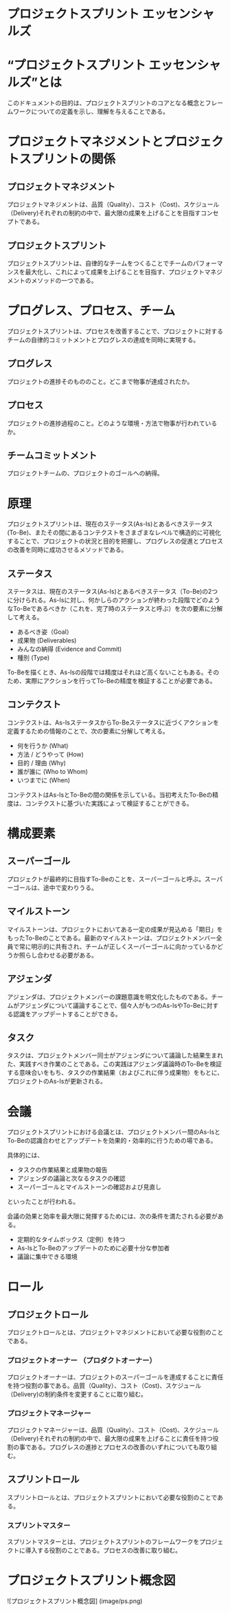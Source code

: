 # プロジェクトスプリント エッセンシャルズ

# “プロジェクトスプリント エッセンシャルズ”とは

このドキュメントの目的は、プロジェクトスプリントのコアとなる概念とフレームワークについての定義を示し、理解を与えることである。


# プロジェクトマネジメントとプロジェクトスプリントの関係


## プロジェクトマネジメント

プロジェクトマネジメントは、品質（Quality）、コスト（Cost)、スケジュール（Delivery)それぞれの制約の中で、最大限の成果を上げることを目指すコンセプトである。


## プロジェクトスプリント

プロジェクトスプリントは、自律的なチームをつくることでチームのパフォーマンスを最大化し、これによって成果を上げることを目指す、プロジェクトマネジメントのメソッドの一つである。

# プログレス、プロセス、チーム

プロジェクトスプリントは、プロセスを改善することで、プロジェクトに対するチームの自律的コミットメントとプログレスの達成を同時に実現する。

## プログレス

プロジェクトの進捗そのもののこと。どこまで物事が達成されたか。

## プロセス
プロジェクトの進捗過程のこと。どのような環境・方法で物事が行われているか。

## チームコミットメント
プロジェクトチームの、プロジェクトのゴールへの納得。


# 原理

プロジェクトスプリントは、現在のステータス(As-Is)とあるべきステータス(To-Be)、またその間にあるコンテクストをさまざまなレベルで構造的に可視化することで、プロジェクトの状況と目的を把握し、プログレスの促進とプロセスの改善を同時に成功させるメソッドである。


## ステータス
ステータスは、現在のステータス(As-Is)とあるべきステータス（To-Be)の2つに分けられる。As-Isに対し、何かしらのアクションが終わった段階でどのようなTo-Beであるべきか（これを、完了時のステータスと呼ぶ）を次の要素に分解して考える。
*   あるべき姿（Goal）
*   成果物 (Deliverables)
*   みんなの納得 (Evidence and Commit)
*   種別 (Type)

To-Beを描くとき、As-Isの段階では精度はそれほど高くないこともある。そのため、実際にアクションを行ってTo-Beの精度を検証することが必要である。


## コンテクスト
コンテクストは、As-IsステータスからTo-Beステータスに近づくアクションを定義するための情報のことで、次の要素に分解して考える。
*   何を行うか (What)
*   方法 / どうやって (How)
*   目的 / 理由 (Why)
*   誰が誰に (Who to Whom)
*   いつまでに (When)

コンテクストはAs-IsとTo-Beの間の関係を示している。当初考えたTo-Beの精度は、コンテクストに基づいた実践によって検証することができる。

# 構成要素

## スーパーゴール
プロジェクトが最終的に目指すTo-Beのことを、スーパーゴールと呼ぶ。スーパーゴールは、途中で変わりうる。

## マイルストーン
マイルストーンは、プロジェクトにおいてある一定の成果が見込める「期日」をもったTo-Beのことである。最新のマイルストーンは、プロジェクトメンバー全員で常に明示的に共有され、チームが正しくスーパーゴールに向かっているかどうか照らし合わせる必要がある。

## アジェンダ
アジェンダは、プロジェクトメンバーの課題意識を明文化したものである。チームがアジェンダについて議論することで、個々人がもつのAs-IsやTo-Beに対する認識をアップデートすることができる。

## タスク
タスクは、プロジェクトメンバー同士がアジェンダについて議論した結果生まれた、実践すべき作業のことである。この実践はアジェンダ議論時のTo-Beを検証する意味合いをもち、タスクの作業結果（およびこれに伴う成果物）をもとに、プロジェクトのAs-Isが更新される。


# 会議

プロジェクトスプリントにおける会議とは、プロジェクトメンバー間のAs-IsとTo-Beの認識合わせとアップデートを効果的・効率的に行うための場である。

具体的には、

*   タスクの作業結果と成果物の報告
*   アジェンダの議論と次なるタスクの確認
*   スーパーゴールとマイルストーンの確認および見直し

といったことが行われる。

会議の効果と効率を最大限に発揮するためには、次の条件を満たされる必要がある。　

* 定期的なタイムボックス（定例）を持つ
* As-IsとTo-Beのアップデートのために必要十分な参加者
* 議論に集中できる環境

# ロール

## プロジェクトロール

プロジェクトロールとは、プロジェクトマネジメントにおいて必要な役割のことである。

### プロジェクトオーナー  （プロダクトオーナー）
プロジェクトオーナーは、プロジェクトのスーパーゴールを達成することに責任を持つ役割の事である。品質（Quality）、コスト（Cost)、スケジュール（Delivery)の制約条件を変更することに取り組む。

### プロジェクトマネージャー
プロジェクトマネージャーは、品質（Quality）、コスト（Cost)、スケジュール（Delivery)それぞれの制約の中で、最大限の成果を上げることに責任を持つ役割の事である。プログレスの進捗とプロセスの改善のいずれについても取り組む。


## スプリントロール
スプリントロールとは、プロジェクトスプリントにおいて必要な役割のことである。

### スプリントマスター
スプリントマスターとは、プロジェクトスプリントのフレームワークをプロジェクトに導入する役割のことである。プロセスの改善に取り組む。

# プロジェクトスプリント概念図
![プロジェクトスプリント概念図] (image/ps.png)
